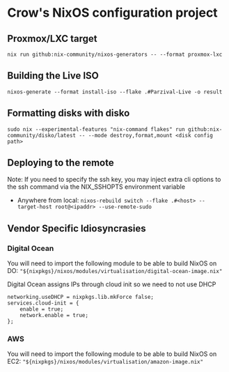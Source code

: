 # Crow's NixOS configuration project

## Proxmox/LXC target

`nix run github:nix-community/nixos-generators -- --format proxmox-lxc`

## Building the Live ISO

`nixos-generate --format install-iso --flake .#Parzival-Live -o result`

## Formatting disks with disko

`sudo nix --experimental-features "nix-command flakes" run github:nix-community/disko/latest -- --mode destroy,format,mount <disk config path>`

## Deploying to the remote

Note: If you need to specify the ssh key, you may inject extra cli options to
the ssh command via the NIX_SSHOPTS environment variable

- Anywhere from local:
  `nixos-rebuild switch --flake .#<host> --target-host root@<ipaddr> --use-remote-sudo`

## Vendor Specific Idiosyncrasies

### Digital Ocean

You will need to import the following module to be able to build NixOS on DO:
`"${nixpkgs}/nixos/modules/virtualisation/digital-ocean-image.nix"`

Digital Ocean assigns IPs through cloud init so we need to not use DHCP

```
networking.useDHCP = nixpkgs.lib.mkForce false;
services.cloud-init = {
    enable = true;
    network.enable = true;
};
```

### AWS

You will need to import the following module to be able to build NixOS on EC2:
`"${nixpkgs}/nixos/modules/virtualisation/amazon-image.nix"`
